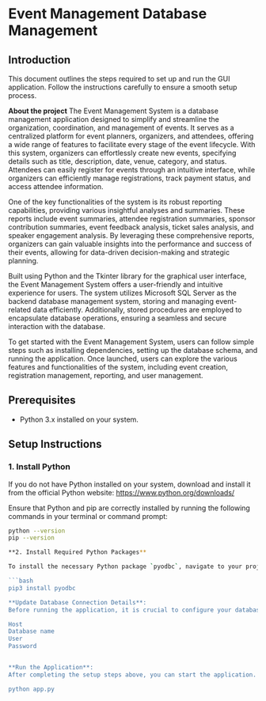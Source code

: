 # Event Management Database Management

## Introduction
This document outlines the steps required to set up and run the GUI application. Follow the instructions carefully to ensure a smooth setup process.


**About the project**
The Event Management System is a database management application designed to simplify and streamline the organization, coordination, and management of events. It serves as a centralized platform for event planners, organizers, and attendees, offering a wide range of features to facilitate every stage of the event lifecycle. With this system, organizers can effortlessly create new events, specifying details such as title, description, date, venue, category, and status. Attendees can easily register for events through an intuitive interface, while organizers can efficiently manage registrations, track payment status, and access attendee information.

One of the key functionalities of the system is its robust reporting capabilities, providing various insightful analyses and summaries. These reports include event summaries, attendee registration summaries, sponsor contribution summaries, event feedback analysis, ticket sales analysis, and speaker engagement analysis. By leveraging these comprehensive reports, organizers can gain valuable insights into the performance and success of their events, allowing for data-driven decision-making and strategic planning.

Built using Python and the Tkinter library for the graphical user interface, the Event Management System offers a user-friendly and intuitive experience for users. The system utilizes Microsoft SQL Server as the backend database management system, storing and managing event-related data efficiently. Additionally, stored procedures are employed to encapsulate database operations, ensuring a seamless and secure interaction with the database.

To get started with the Event Management System, users can follow simple steps such as installing dependencies, setting up the database schema, and running the application. Once launched, users can explore the various features and functionalities of the system, including event creation, registration management, reporting, and user management. 


## Prerequisites
- Python 3.x installed on your system.

## Setup Instructions

### 1. Install Python
If you do not have Python installed on your system, download and install it from the official Python website: https://www.python.org/downloads/

Ensure that Python and pip are correctly installed by running the following commands in your terminal or command prompt:

```bash
python --version
pip --version

**2. Install Required Python Packages**

To install the necessary Python package `pyodbc`, navigate to your project's directory in the terminal or command prompt and run the following command:

```bash
pip3 install pyodbc

**Update Database Connection Details**:
Before running the application, it is crucial to configure your database connection details within the database.py file. You will need to specify the following:

Host
Database name
User
Password


**Run the Application**:
After completing the setup steps above, you can start the application. First, navigate to the folder containing your .py files in the terminal or command prompt. Then, execute the application by running:

python app.py
